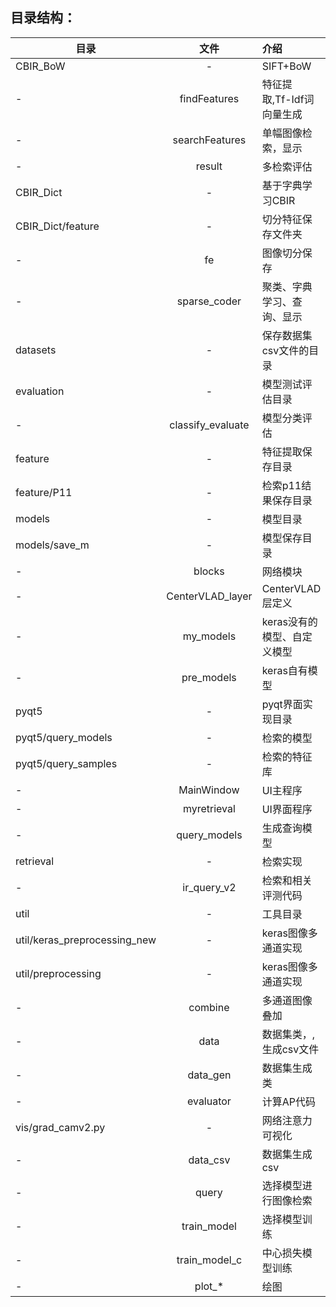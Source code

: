 目录结构：
---

|目录|文件|介绍|
|--------|:-----:|:----|
|CBIR_BoW|-|SIFT+BoW|
|-|findFeatures|特征提取,Tf-Idf词向量生成|
|-|searchFeatures|单幅图像检索，显示|
|-|result|多检索评估|
|CBIR_Dict|-|基于字典学习CBIR|
|CBIR_Dict/feature|-|切分特征保存文件夹|
|-|fe|图像切分保存|
|-|sparse_coder|聚类、字典学习、查询、显示|
|datasets|-|保存数据集csv文件的目录|
|evaluation|-|模型测试评估目录|
|-|classify_evaluate|模型分类评估|
|feature|-|特征提取保存目录|
|feature/P11|-|检索p11结果保存目录|
|models|-|模型目录|
|models/save_m|-|模型保存目录|
|-|blocks|网络模块|
|-|CenterVLAD_layer|CenterVLAD层定义|
|-|my_models|keras没有的模型、自定义模型|
|-|pre_models|keras自有模型|
|pyqt5|-|pyqt界面实现目录|
|pyqt5/query_models|-|检索的模型|
|pyqt5/query_samples|-|检索的特征库|
|-|MainWindow|UI主程序|
|-|myretrieval|UI界面程序|
|-|query_models|生成查询模型|
|retrieval|-|检索实现|
|-|ir_query_v2|检索和相关评测代码|
|util|-|工具目录|
|util/keras_preprocessing_new|-|keras图像多通道实现|
|util/preprocessing|-|keras图像多通道实现|
|-|combine|多通道图像叠加|
|-|data|数据集类，,生成csv文件|
|-|data_gen|数据集生成类|
|-|evaluator|计算AP代码|
|vis/grad_camv2.py|-|网络注意力可视化|
|-|data_csv|数据集生成csv|
|-|query|选择模型进行图像检索|
|-|train_model|选择模型训练|
|-|train_model_c|中心损失模型训练|
|-|plot_*|绘图|

